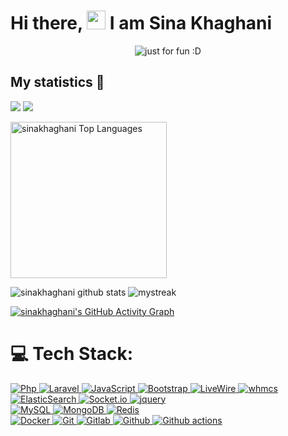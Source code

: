 <h1>Hi there, <img src="https://raw.githubusercontent.com/iampavangandhi/iampavangandhi/master/gifs/Hi.gif" width="30px"> I am Sina Khaghani</h1>

<p align="center">
  <img src="https://user-images.githubusercontent.com/89135083/190925315-d0f5e89a-027f-4506-812f-38e7741f4254.svg" alt="just for fun :D"></a>
</p>


## My statistics 🚀

![](https://github-profile-summary-cards.vercel.app/api/cards/repos-per-language?username=sinakhaghani&theme=github_dark)
![](https://github-profile-summary-cards.vercel.app/api/cards/most-commit-language?username=sinakhaghani&theme=github_dark)

<div>
    <a href="https://github.com/sinakhaghani"><img alt="sinakhaghani Top Languages" src="https://github-readme-stats.vercel.app/api/top-langs/?username=sinakhaghani&langs_count=10&layout=compact&theme=react&hide_border=true&bg_color=0D1117&title_color=#8f1755&icon_color=0d1117" height="250px" /></a>
    <br>  

![sinakhaghani github stats](https://github-readme-stats.vercel.app/api?username=sinakhaghani&show_icons=true&theme=github_dark)
<img src="https://github-readme-streak-stats.herokuapp.com/?user=sinakhaghani&theme=tokyonight_duo" alt="mystreak"/>

<!--![sinakhaghani's Top Langs](https://github-readme-stats.vercel.app/api/top-langs/?username=sinakhaghani&theme=github_dark&layout=compact)-->

[![sinakhaghani's GitHub Activity Graph](https://activity-graph.herokuapp.com/graph?username=sinakhaghani&theme=react-dark)](sinakhaghani)

<!--trap-->

</div>

# 💻 Tech Stack:
<div>
  <a href="https://github.com/socr102">
    <img alt="Php" src="https://img.shields.io/badge/PHP-777BB4?style=flat&logo=php&logoColor=white" />
  </a>
  <a href="https://github.com/socr102">
    <img alt="Laravel" src="https://img.shields.io/badge/Laravel-FF2D20?style=flat&logo=laravel&logoColor=white" />
  </a>
  <a href="https://github.com/socr102">
    <img alt="JavaScript" src="https://img.shields.io/badge/JavaScript-323330?style=flat&logo=javascript&logoColor=F7DF1E" />
  </a>
    <a href="https://github.com/socr102">
    <img alt="Bootstrap" src="https://img.shields.io/badge/Bootstrap-635ae6?style=flat&logo=bootstrap&logoColor=white" />
  </a>
  <a href="https://github.com/socr102">
    <img alt="LiveWire" src="https://img.shields.io/badge/LiveWire-eeeeee?style=flat&logo=livewire&logoColor=f7a9f0" />
  </a>
  <a href="https://github.com/socr102">
    <img alt="whmcs" src="https://img.shields.io/badge/WHMCS-1b3b86?style=flat&logo=whmcs&logoColor=f7a9f0" />
  </a>
</div>
<div>
  <a href="https://github.com/socr102">
    <img alt="ElasticSearch" src="https://img.shields.io/badge/ElasticSearch-b3f7d1?style=flat&logo=elasticsearch&logoColor=eeee20" />
  </a>
  <a href="https://github.com/socr102">
    <img alt="Socket.io" src="https://img.shields.io/badge/Socket.io-f9c0c0?style=flat&logo=socket.io&logoColor=black" />
  </a>
  <a href="https://github.com/socr102">
    <img alt="jquery" src="https://img.shields.io/badge/jquery-f3f3f3?style=flat&logo=jquery&logoColor=3270b9" />
  </a>
</div>
<div>
  <a href="https://github.com/socr102">
    <img alt="MySQL" src="https://img.shields.io/badge/-MySQL-0f69a9?style=flat&logo=mysql&logoColor=white" />
  </a>
  <a href="https://github.com/socr102">
    <img alt="MongoDB" src="https://img.shields.io/badge/-MongoDB-13aa52?style=flat&logo=mongodb&logoColor=white" />
  </a>
  <a href="https://github.com/socr102">
    <img alt="Redis" src="https://img.shields.io/badge/REDIS-dbdbdb?style=flat&logo=redis&logoColor=RED" />
  </a>
</div>
<div>
  <a href="https://github.com/socr102">  
    <img alt="Docker" src="https://img.shields.io/badge/-Docker-46a2f1?style=flat&logo=docker&logoColor=white" />
  </a>
  <a href="https://github.com/socr102">  
    <img alt="Git" src="https://img.shields.io/badge/-Git-F05032?style=flat&logo=git&logoColor=white" />
  </a>
  <a href="https://github.com/socr102">  
    <img alt="Gitlab" src="https://img.shields.io/badge/-GitLab-FCA121?style=flat&logo=gitlab" />
  </a>
  <a href="https://github.com/socr102">  
    <img alt="Github" src="https://img.shields.io/badge/-GitHub-181717?style=flat&logo=github" />
  </a>
  <a href="https://github.com/socr102">  
    <img alt="Github actions" src="https://img.shields.io/badge/-Github_Actions-2088FF?style=flat&logo=github-actions&logoColor=white" />
  </a>
</div>
